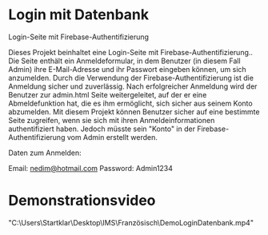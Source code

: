 # Login mit Datenbank
Login-Seite mit Firebase-Authentifizierung

Dieses Projekt beinhaltet eine Login-Seite mit Firebase-Authentifizierung.. Die Seite enthält ein Anmeldeformular, in dem Benutzer (in diesem Fall Admin) ihre E-Mail-Adresse und ihr Passwort eingeben können, um sich anzumelden. Durch die Verwendung der Firebase-Authentifizierung ist die Anmeldung sicher und zuverlässig. Nach erfolgreicher Anmeldung wird der Benutzer zur admin.html Seite weitergeleitet, auf der er eine Abmeldefunktion hat, die es ihm ermöglicht, sich sicher aus seinem Konto abzumelden. Mit diesem Projekt können Benutzer sicher auf eine bestimmte Seite zugreifen, wenn sie sich mit ihren Anmeldeinformationen authentifiziert haben. Jedoch müsste sein "Konto" in der Firebase-Authentifizierung vom Admin erstellt werden.

Daten zum Anmelden:

Email: nedim@hotmail.com
Password: Admin1234


# Demonstrationsvideo
"C:\Users\Startklar\Desktop\IMS\Französisch\DemoLoginDatenbank.mp4"


